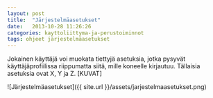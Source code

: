 ```yaml
---
layout: post
title:  "Järjestelmäasetukset"
date:   2013-10-28 11:26:26
categories: kayttoliittyma-ja-perustoiminnot
tags: ohjeet järjestelmäasetukset
---
```


Jokainen käyttäjä voi muokata tiettyjä asetuksia, jotka pysyvät käyttäjäprofiilissa riippumatta siitä, mille koneelle kirjautuu. Tällaisia asetuksia ovat X, Y ja Z. [KUVAT]

![Järjestelmäasetukset]({{ site.url }}/assets/jarjestelmaasetukset.png)